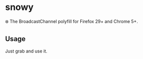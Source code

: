# snowy
❄️ The BroadcastChannel polyfill for Firefox 29+ and Chrome 5+.

## Usage
Just grab and use it.